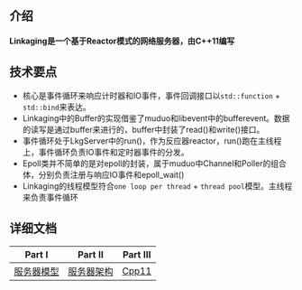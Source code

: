 ## 介绍
#### Linkaging是一个基于Reactor模式的网络服务器，由C++11编写

## 技术要点
- 核心是事件循环来响应计时器和IO事件，事件回调接口以`std::function` + `std::bind`来表达。
- Linkaging中的Buffer的实现借鉴了muduo和libevent中的bufferevent。数据的读写是通过buffer来进行的，buffer中封装了read()和write()接口。
- 事件循环处于LkgServer中的run()，作为反应器reactor，run()跑在主线程上，事件循环负责IO事件和定时器事件的分发。
- Epoll类并不简单的是对epoll的封装，属于muduo中Channel和Poller的组合体，分别负责注册与响应IO事件和epoll_wait()
- Linkaging的线程模型符合`one loop per thread` + `thread pool`模型。主线程来负责事件循环   

## 详细文档
| Part I | Part II | Part III 
| :-: | :-: | :-: |
|[服务器模型](./Docs/ServerModel.md)|[服务器架构](./Docs/ServerArch.md)|[Cpp11](./Docs/CPP11.md)
